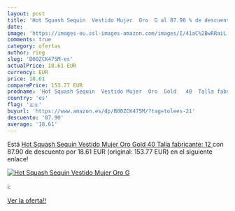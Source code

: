 ```yaml
---
layout: post
title: 'Hot Squash Sequin  Vestido Mujer  Oro  G al 87.90 % de descuento'
date: 
image: 'https://images-eu.ssl-images-amazon.com/images/I/41aC%2BwRRaiL._SL200_.jpg'
comments: true
category: ofertas
author: ring
slug: 'B00ZCK475M-es'
actualPrice: 18.61 EUR
currency: EUR
price: 18.61
comparePrice: 153.77 EUR
prodname: 'Hot Squash Sequin  Vestido Mujer  Oro  Gold   40  Talla fabricante: 12 '
country: 'es'
flag: '🇪🇸'
buyurl: 'https://www.amazon.es/dp/B00ZCK475M/?tag=tolees-21'
descuento: '87.90'
average: '18.61'
---
```


Está [Hot Squash Sequin  Vestido Mujer  Oro  Gold   40  Talla fabricante: 12 ](https://www.amazon.es/dp/B00ZCK475M/?tag=tolees-21) con 87.90 de descuento por 18.61 EUR (original: 153.77 EUR) en el siguiente enlace!

[![Hot Squash Sequin  Vestido Mujer  Oro  G](https://images-eu.ssl-images-amazon.com/images/I/41aC%2BwRRaiL._SL200_.jpg)](https://www.amazon.es/dp/B00ZCK475M/?tag=tolees-21)

ℹ️:


[Ver la oferta!!](https://www.amazon.es/dp/B00ZCK475M/?tag=tolees-21)
